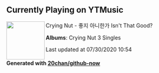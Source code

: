 ## Currently Playing on YTMusic

[<img align="left" width="100" src="https://lh3.googleusercontent.com/65lCk7tYvs7iAaM11FBoRfHUgFNw5ppFL93XNY71kxYhFQFG96gNNBdeg6REkjduYNG6UWoGTeI2IQQ">](https://music.youtube.com/channel/UCRU0hoqPi-bqE7KVqI0REDg)

Crying Nut - 좋지 아니한가 Isn't That Good?

**Albums**: Crying Nut 3 Singles

Last updated at 07/30/2020 10:54

#### Generated with [20chan/github-now](https://github.com/20chan/github-now)


<!--
**20chan/20chan** is a ✨ _special_ ✨ repository because its `README.md` (this file) appears on your GitHub profile.

Here are some ideas to get you started:

- 🔭 I’m currently working on ...
- 🌱 I’m currently learning ...
- 👯 I’m looking to collaborate on ...
- 🤔 I’m looking for help with ...
- 💬 Ask me about ...
- 📫 How to reach me: ...
- 😄 Pronouns: ...
- ⚡ Fun fact: ...
-->
